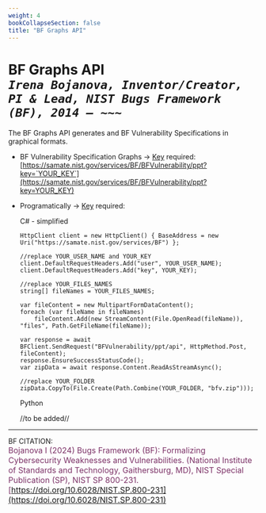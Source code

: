 ```yaml
---
weight: 4
bookCollapseSection: false
title: "BF Graphs API"
---
```


<!-- Google tag (gtag.js) -->
<script async src="https://www.googletagmanager.com/gtag/js?id=G-PJ364XPP9F"></script>
<script>
  window.dataLayer = window.dataLayer || [];
  function gtag(){dataLayer.push(arguments);}
  gtag('js', new Date());

  gtag('config', 'G-PJ364XPP9F');
</script>

# BF Graphs API <br/>_`Irena Bojanova, Inventor/Creator, PI & Lead, NIST Bugs Framework (BF), 2014 – ~~~`_

The BF Graphs API generates and BF Vulnerability Specifications in graphical formats.

- BF Vulnerability Specification Graphs &rarr; [Key](https://forms.gle/SRZyva5Vn1i4dQQ2A) required:<br/>
  [https://samate.nist.gov/services/BF/BFVulnerability/ppt?key=`YOUR_KEY`](https://samate.nist.gov/services/BF/BFVulnerability/ppt?key=YOUR_KEY)

- Programatically &rarr; [Key](https://forms.gle/SRZyva5Vn1i4dQQ2A) required: <br/>
        
  C# - simplified
        
      HttpClient client = new HttpClient() { BaseAddress = new Uri("https://samate.nist.gov/services/BF") };

      //replace YOUR_USER_NAME and YOUR_KEY
      client.DefaultRequestHeaders.Add("user", YOUR_USER_NAME);
      client.DefaultRequestHeaders.Add("key", YOUR_KEY);

      //replace YOUR_FILES_NAMES
      string[] fileNames = YOUR_FILES_NAMES;

      var fileContent = new MultipartFormDataContent();
      foreach (var fileName in fileNames)
          fileContent.Add(new StreamContent(File.OpenRead(fileName)), "files", Path.GetFileName(fileName));

      var response = await BFClient.SendRequest("BFVulnerability/ppt/api", HttpMethod.Post, fileContent);
      response.EnsureSuccessStatusCode();
      var zipData = await response.Content.ReadAsStreamAsync();
      
      //replace YOUR_FOLDER
      zipData.CopyTo(File.Create(Path.Combine(YOUR_FOLDER, "bfv.zip")));

  Python
      
    //to be added//
_________________________________

BF CITATION: <br/>
<l style="font-size: 16px; color: #7D3368"> Bojanova I (2024) Bugs Framework (BF): Formalizing Cybersecurity Weaknesses and Vulnerabilities. (National Institute of Standards and Technology, Gaithersburg, MD), NIST Special Publication (SP), NIST SP 800-231. [https://doi.org/10.6028/NIST.SP.800-231](https://doi.org/10.6028/NIST.SP.800-231)</l>  <br/>